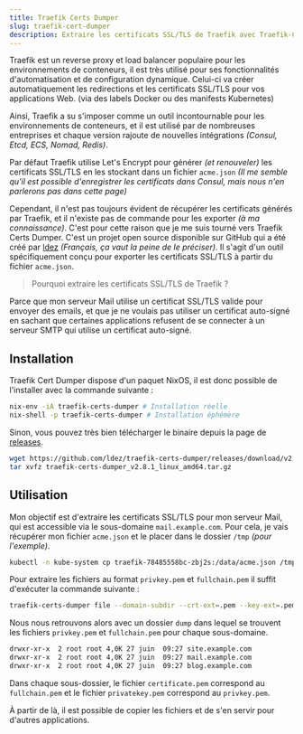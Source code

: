 ```yaml
---
title: Traefik Certs Dumper
slug: traefik-cert-dumper
description: Extraire les certificats SSL/TLS de Traefik avec Traefik-Certs-Dumper pour les utiliser dans d'autres applications
---
```


Traefik est un reverse proxy et load balancer populaire pour les environnements de conteneurs, il est très utilisé pour ses fonctionnalités d'automatisation et de configuration dynamique. Celui-ci va créer automatiquement les redirections et les certificats SSL/TLS pour vos applications Web. (via des labels Docker ou des manifests Kubernetes)

Ainsi, Traefik a su s'imposer comme un outil incontournable pour les environnements de conteneurs, et il est utilisé par de nombreuses entreprises et chaque version rajoute de nouvelles intégrations *(Consul, Etcd, ECS, Nomad, Redis)*.

Par défaut Traefik utilise Let's Encrypt pour générer *(et renouveler)* les certificats SSL/TLS en les stockant dans un fichier `acme.json` *(Il me semble qu'il est possible d'enregistrer les certificats dans Consul, mais nous n'en parlerons pas dans cette page)*

Cependant, il n'est pas toujours évident de récupérer les certificats générés par Traefik, et il n'existe pas de commande pour les exporter *(à ma connaissance)*. C'est pour cette raison que je me suis tourné vers Traefik Certs Dumper. C'est un projet open source disponible sur GitHub qui a été créé par [ldez](https://github.com/ldez) *(Français, ça vaut la peine de le préciser)*.
Il s'agit d'un outil spécifiquement conçu pour exporter les certificats SSL/TLS à partir du fichier `acme.json`.

> Pourquoi extraire les certificats SSL/TLS de Traefik ?

Parce que mon serveur Mail utilise un certificat SSL/TLS valide pour envoyer des emails, et que je ne voulais pas utiliser un certificat auto-signé en sachant que certaines applications refusent de se connecter à un serveur SMTP qui utilise un certificat auto-signé.

## Installation

Traefik Cert Dumper dispose d'un paquet NixOS, il est donc possible de l'installer avec la commande suivante :

```bash
nix-env -iA traefik-certs-dumper # Installation réelle
nix-shell -p traefik-certs-dumper # Installation éphémère
```

Sinon, vous pouvez très bien télécharger le binaire depuis la page de [releases](https://github.com/ldez/traefik-certs-dumper/releases).

```bash
wget https://github.com/ldez/traefik-certs-dumper/releases/download/v2.8.1/traefik-certs-dumper_v2.8.1_linux_amd64.tar.gz
tar xvfz traefik-certs-dumper_v2.8.1_linux_amd64.tar.gz
```

## Utilisation

Mon objectif est d'extraire les certificats SSL/TLS pour mon serveur Mail, qui est accessible via le sous-domaine `mail.example.com`. Pour cela, je vais récupérer mon fichier `acme.json` et le placer dans le dossier `/tmp` *(pour l'exemple)*.

```bash
kubectl -n kube-system cp traefik-78485558bc-zbj2s:/data/acme.json /tmp/acme.json
```

Pour extraire les fichiers au format `privkey.pem` et `fullchain.pem` il suffit d'exécuter la commande suivante :

```bash
traefik-certs-dumper file --domain-subdir --crt-ext=.pem --key-ext=.pem --version v2
```

Nous nous retrouvons alors avec un dossier `dump` dans lequel se trouvent les fichiers `privkey.pem` et `fullchain.pem` pour chaque sous-domaine.

```bash
drwxr-xr-x  2 root root 4,0K 27 juin  09:27 site.example.com
drwxr-xr-x  2 root root 4,0K 27 juin  09:27 mail.example.com
drwxr-xr-x  2 root root 4,0K 27 juin  09:27 blog.example.com
```

Dans chaque sous-dossier, le fichier `certificate.pem` correspond au `fullchain.pem` et le fichier `privatekey.pem` correspond au `privkey.pem`.

À partir de là, il est possible de copier les fichiers et de s'en servir pour d'autres applications.
